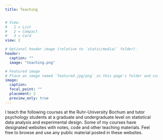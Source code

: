 ```yaml
---
title: Teaching


# View.
#   1 = List
#   2 = Compact
#   3 = Card
view: 2

# Optional header image (relative to `static/media/` folder).
header:
  caption: ""
  image: "teaching.png"

# Featured image
# Place an image named `featured.jpg/png` in this page's folder and customize its options here.
image:
  caption: 
  focal_point: ""
  placement: 2
  preview_only: true
---
```



I teach the following courses at the Ruhr-University Bochum and tutor psychology students at a graduate and undergraduate level on statistical data analysis and experimental design. Some of my courses have designated websites with notes, code and other teaching materials. Feel free to browse and use any public material posted in these websites. 
